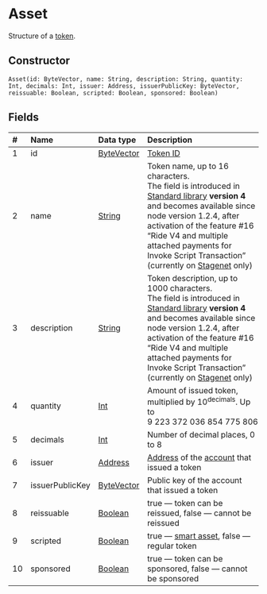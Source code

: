 # Asset

Structure of a [token](/en/blockchain/token).

## Constructor

``` ride
Asset(id: ByteVector, name: String, description: String, quantity: Int, decimals: Int, issuer: Address, issuerPublicKey: ByteVector, reissuable: Boolean, scripted: Boolean, sponsored: Boolean)
```

## Fields

|   #   | Name | Data type | Description |
| :--- | :--- | :--- | :--- |
| 1 | id | [ByteVector](/en/ride/data-types/byte-vector) | [Token ID](/en/blockchain/token/token-id) |
| 2 | name | [String](/en/ride/data-types/string) | Token name, up to 16 characters.<br>The field is introduced in [Standard library](/en/ride/script/standard-library) **version 4** and becomes available since node version 1.2.4, after activation of the feature #16 “Ride V4 and multiple attached payments for Invoke Script Transaction” (currently on [Stagenet](/en/blockchain/blockchain-network/stage-network) only) |
| 3 | description | [String](/en/ride/data-types/string) | Token description, up to 1000 characters.<br>The field is introduced in [Standard library](/en/ride/script/standard-library) **version 4** and becomes available since node version 1.2.4, after activation of the feature #16 “Ride V4 and multiple attached payments for Invoke Script Transaction” (currently on [Stagenet](/en/blockchain/blockchain-network/stage-network) only) |
| 4 | quantity | [Int](/en/ride/data-types/int) | Amount of issued token, multiplied by 10<sup>decimals</sup>. Up to 9&nbsp;223&nbsp;372&nbsp;036&nbsp;854&nbsp;775&nbsp;806 |
| 5 | decimals | [Int](/en/ride/data-types/int) | Number of decimal places, 0 to 8 |
| 6 | issuer | [Address](/en/ride/structures/common-structures/address) | [Address](/en/blockchain/account/address) of the [account](/en/blockchain/account) that issued a token |
| 7 | issuerPublicKey | [ByteVector](/en/ride/data-types/byte-vector) | Public key of the account that issued a token |
| 8 | reissuable | [Boolean](/en/ride/data-types/boolean) | true — token can be reissued, false — cannot be reissued |
| 9 | scripted | [Boolean](/en/ride/data-types/boolean) | true — [smart asset](/en/building-apps/smart-contracts/what-is-smart-asset), false — regular token |
| 10 | sponsored | [Boolean](/en/ride/data-types/boolean) | true — token can be sponsored, false — cannot be sponsored |
